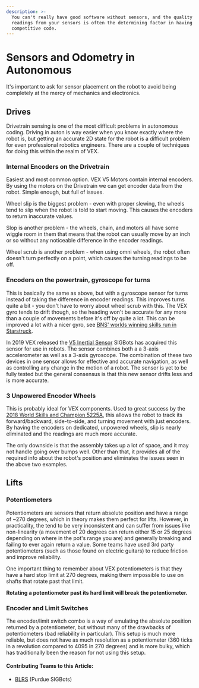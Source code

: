 ```yaml
---
description: >-
  You can't really have good software without sensors, and the quality of the
  readings from your sensors is often the determining factor in having
  competitive code.
---
```


# Sensors and Odometry in Autonomous

It's important to ask for sensor placement on the robot to avoid being completely at the mercy of mechanics and electronics.

## Drives

Drivetrain sensing is one of the most difficult problems in autonomous coding. Driving in auton is way easier when you know exactly where the robot is, but getting an accurate 2D state for the robot is a difficult problem for even professional robotics engineers. There are a couple of techniques for doing this within the realm of VEX.

### Internal Encoders on the Drivetrain

Easiest and most common option. VEX V5 Motors contain internal encoders. By using the motors on the Drivetrain we can get encoder data from the robot. Simple enough, but full of issues.

Wheel slip is the biggest problem - even with proper slewing, the wheels tend to slip when the robot is told to start moving. This causes the encoders to return inaccurate values.

Slop is another problem - the wheels, chain, and motors all have some wiggle room in them that means that the robot can usually move by an inch or so without any noticeable difference in the encoder readings.

Wheel scrub is another problem - when using omni wheels, the robot often doesn't turn perfectly on a point, which causes the turning readings to be off.

### Encoders on the powertrain, gyroscope for turns

This is basically the same as above, but with a gyroscope sensor for turns instead of taking the difference in encoder readings. This improves turns quite a bit - you don't have to worry about wheel scrub with this. The VEX gyro tends to drift though, so the heading won't be accurate for any more than a couple of movements before it's off by quite a lot. This can be improved a lot with a nicer gyro, see [BNS' worlds winning skills run in Starstruck](https://www.youtube.com/watch?v=td6PAnRBzfM).

In 2019 VEX released the [V5 Inertial Sensor](https://www.vexrobotics.com/276-4855.html) SIGBots has acquired this sensor for use in robots. The sensor combines both a a 3-axis accelerometer as well as a 3-axis gyroscope. The combination of these two devices in one sensor allows for effective and accurate navigation, as well as controlling any change in the motion of a robot. The sensor is yet to be fully tested but the general consensus is that this new sensor drifts less and is more accurate.

### 3 Unpowered Encoder Wheels

This is probably ideal for VEX components. Used to great success by the [2018 World Skills and Champion 5225A](https://www.youtube.com/watch?v=4dshnlTWivc), this allows the robot to track its forward/backward, side-to-side, and turning movement with just encoders. By having the encoders on dedicated, unpowered wheels, slip is nearly eliminated and the readings are much more accurate.

The only downside is that the assembly takes up a lot of space, and it may not handle going over bumps well. Other than that, it provides all of the required info about the robot's position and eliminates the issues seen in the above two examples.

## Lifts

### Potentiometers

Potentiometers are sensors that return absolute position and have a range of ~270 degrees, which in theory makes them perfect for lifts. However, in practicality, the tend to be very inconsistent and can suffer from issues like non-linearity \(a movement of 20 degrees can return either 15 or 25 degrees depending on where in the pot's range you are\) and generally breaking and failing to ever again return a value. Some teams have used 3rd party potentiometers \(such as those found on electric guitars\) to reduce friction and improve reliability.

One important thing to remember about VEX potentiometers is that they have a hard stop limit at 270 degrees, making them impossible to use on shafts that rotate past that limit.

**Rotating a potentiometer past its hard limit will break the potentiometer.**

### Encoder and Limit Switches

The encoder/limit switch combo is a way of emulating the absolute position returned by a potentiometer, but without many of the drawbacks of potentiometers \(bad reliability in particular\). This setup is much more reliable, but does not have as much resolution as a potentiometer \(360 ticks in a revolution compared to 4095 in 270 degrees\) and is more bulky, which has traditionally been the reason for not using this setup.

#### Contributing Teams to this Article:

* [BLRS](https://purduesigbots.com/) \(Purdue SIGBots\)

